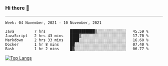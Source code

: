 ### Hi there 👋
---
<!--START_SECTION:waka-->
```text
Week: 04 November, 2021 - 10 November, 2021

Java         7 hrs           ███████████▒░░░░░░░░░░░░░   45.59 % 
JavaScript   2 hrs 43 mins   ████▒░░░░░░░░░░░░░░░░░░░░   17.70 % 
Markdown     2 hrs 33 mins   ████░░░░░░░░░░░░░░░░░░░░░   16.60 % 
Docker       1 hr 8 mins     ██░░░░░░░░░░░░░░░░░░░░░░░   07.40 % 
Bash         1 hr 2 mins     █▓░░░░░░░░░░░░░░░░░░░░░░░   06.77 % 
```
<!--END_SECTION:waka-->

[![Top Langs](https://github-readme-stats.vercel.app/api/top-langs/?username=HyunAh-iia&layout=compact)](https://github.com/anuraghazra/github-readme-stats)
<!--
**HyunAh-iia/HyunAh-iia** is a ✨ _special_ ✨ repository because its `README.md` (this file) appears on your GitHub profile.

Here are some ideas to get you started:

- 🔭 I’m currently working on ...
- 🌱 I’m currently learning ...
- 👯 I’m looking to collaborate on ...
- 🤔 I’m looking for help with ...
- 💬 Ask me about ...
- 📫 How to reach me: ...
- 😄 Pronouns: ...
- ⚡ Fun fact: ...
-->
